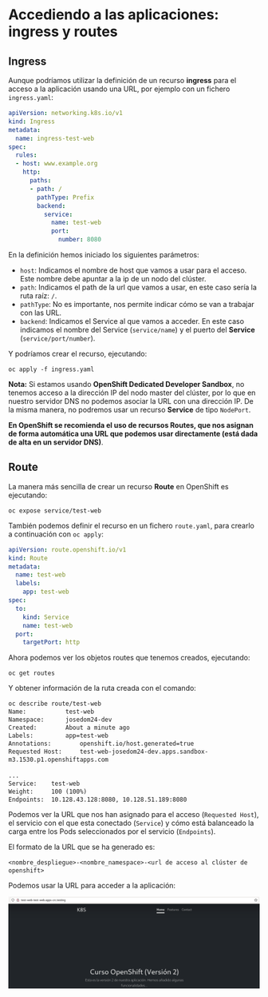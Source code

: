 # Accediendo a las aplicaciones: ingress y routes

## Ingress

Aunque podríamos utilizar la definición de un recurso **ingress** para el acceso a la aplicación usando una URL, por ejemplo con un fichero `ingress.yaml`:

```yaml
apiVersion: networking.k8s.io/v1
kind: Ingress
metadata:
  name: ingress-test-web
spec:
  rules:
  - host: www.example.org
    http:
      paths:
      - path: /
        pathType: Prefix
        backend:
          service:
            name: test-web
            port:
              number: 8080
```

En la definición hemos iniciado los siguientes parámetros:

* `host`: Indicamos el nombre de host que vamos a usar para el acceso. Este nombre debe apuntar a la ip de un nodo del clúster.
* `path`: Indicamos el path de la url que vamos a usar, en este caso sería la ruta raíz: `/`. 
* `pathType`: No es importante, nos permite indicar cómo se van a trabajar con las URL. 
* `backend`: Indicamos el Service al que vamos a acceder. En este caso indicamos el nombre del Service (`service/name`) y el puerto del **Service** (`service/port/number`).

Y podríamos crear el recurso, ejecutando:

    oc apply -f ingress.yaml

**Nota:** Si estamos usando **OpenShift Dedicated Developer Sandbox**, no tenemos acceso a la dirección IP del nodo master del clúster, por lo que en nuestro servidor DNS no podemos asociar la URL con una dirección IP. De la misma manera, no podremos usar un recurso **Service** de tipo `NodePort`.

**En OpenShift se recomienda el uso de recursos Routes, que nos asignan de forma automática una URL que podemos usar directamente (está dada de alta en un servidor DNS)**.

## Route

La manera más sencilla de crear un recurso **Route** en OpenShift es ejecutando:

    oc expose service/test-web

También podemos definir el recurso en un fichero `route.yaml`, para crearlo a continuación con `oc apply`:

```yaml
apiVersion: route.openshift.io/v1
kind: Route
metadata:
  name: test-web
  labels:
    app: test-web
spec:
  to:
    kind: Service
    name: test-web
  port:
    targetPort: http
```

Ahora podemos ver los objetos routes que tenemos creados, ejecutando:

    oc get routes

Y obtener información de la ruta creada con el comando:

    oc describe route/test-web
    Name:			test-web
    Namespace:		josedom24-dev
    Created:		About a minute ago
    Labels:			app=test-web
    Annotations:		openshift.io/host.generated=true
    Requested Host:		test-web-josedom24-dev.apps.sandbox-m3.1530.p1.openshiftapps.com

    ...
    Service:	test-web
    Weight:		100 (100%)
    Endpoints:	10.128.43.128:8080, 10.128.51.189:8080

Podemos ver la URL que nos han asignado para el acceso (`Requested Host`), el servicio con el que esta conectado (`Service`) y cómo está balanceado la carga entre los Pods seleccionados por el servicio (`Endpoints`).

El formato de la URL que se ha generado es:

    <nombre_despliegue>-<nombre_namespace>-<url de acceso al clúster de openshift>

Podemos usar la URL para acceder a la aplicación:

![route](img/route.png)